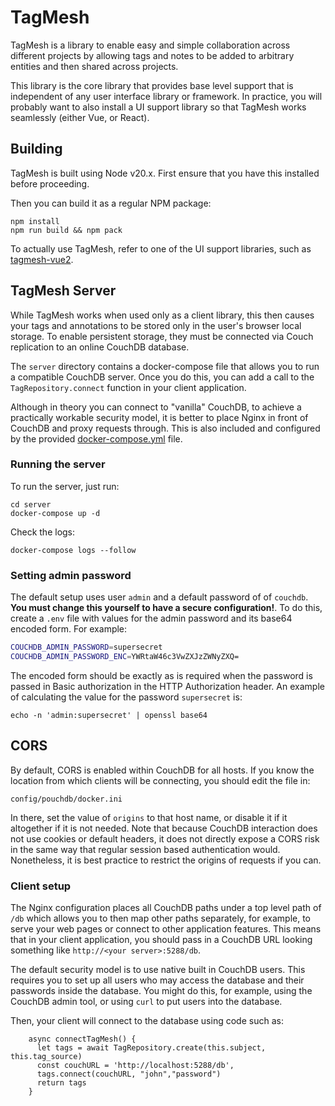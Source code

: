 # TagMesh

TagMesh is a library to enable easy and simple collaboration across
different projects by allowing tags and notes to be added to arbitrary
entities and then shared across projects.

This library is the core library that provides base level support that is
independent of any user interface library or framework. In practice, you will
probably want to also install a UI support library so that TagMesh
works seamlessly (either Vue, or React).

## Building

TagMesh is built using Node v20.x. First ensure that you have this 
installed before proceeding.

Then you can build it as a regular NPM package:

```
npm install
npm run build && npm pack
```

To actually use TagMesh, refer to one of the UI support libraries, such as
[tagmesh-vue2](tagmesh-vue2).

## TagMesh Server

While TagMesh works when used only as a client library, this then causes your
tags and annotations to be stored only in the user's browser local storage. To
enable persistent storage, they must be connected via Couch replication 
to an online CouchDB database.

The `server` directory contains a docker-compose file that allows you to run
a compatible CouchDB server. Once you do this, you can add a call to the
`TagRepository.connect` function in your client application.

Although in theory you can connect to "vanilla" CouchDB, to achieve a
practically workable security model, it is better to place Nginx in front
of CouchDB and proxy requests through. This is also included and configured
by the provided [docker-compose.yml](https://gitlab.com/ssadedin/tagmesh/-/blob/main/server/docker-compose.yml) file.


### Running the server

To run the server, just run:

```
cd server
docker-compose up -d
```

Check the logs:

```
docker-compose logs --follow
```

### Setting admin password

The default setup uses user `admin` and a default password of 
of `couchdb`.  **You must change this yourself to have a 
secure configuration!**. To do this, create a
`.env` file with values for the admin password and its
base64 encoded form. For example:

```bash
COUCHDB_ADMIN_PASSWORD=supersecret
COUCHDB_ADMIN_PASSWORD_ENC=YWRtaW46c3VwZXJzZWNyZXQ=
```

The encoded form should be exactly as is required when the password is passed
in Basic authorization in the HTTP Authorization header. An example of calculating
the value for the password `supersecret` is:

```
echo -n 'admin:supersecret' | openssl base64
```

## CORS

By default, CORS is enabled within CouchDB for all hosts. If you know the 
location from which clients will be connecting, you should edit the file in:

```
config/pouchdb/docker.ini
```

In there, set the value of `origins` to that host name, or disable it if it
altogether if it is not needed. Note that because CouchDB interaction does not
use cookies or default headers, it does not directly expose a CORS risk in the
same way that regular session based authentication would. Nonetheless, it is
best practice to restrict the origins of requests if you can.

### Client setup

The Nginx configuration places all CouchDB paths under a top level path of `/db`
which allows you to then map other paths separately, for example, to serve your
web pages or connect to other application features. This means that in your
client application, you should pass in a CouchDB URL looking something like
`http://<your server>:5288/db`.

The default security model is to use native built in CouchDB users. This requires
you to set up all users who may access the database and their passwords
inside the database. You might do this, for example, using the CouchDB admin tool,
or using `curl` to put users into the database.

Then, your client will connect to the database using code such as:

```
    async connectTagMesh() {
      let tags = await TagRepository.create(this.subject, this.tag_source)
      const couchURL = 'http://localhost:5288/db',
      tags.connect(couchURL, "john","password")
      return tags
    }
```


